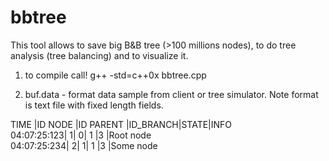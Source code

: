 # bbtree
This tool allows to save big B&amp;B tree (>100 millions nodes), to do tree analysis (tree balancing) and to visualize it.

1) to compile call!
g++ -std=c++0x bbtree.cpp

2) buf.data - format data sample from client or tree simulator. Note format is text file with fixed length fields.

TIME        |ID NODE     |ID PARENT   |ID_BRANCH|STATE|INFO       
04:07:25:123|           1|           0| 1       |3    |Root node  
04:07:25:234|           2|           1| 1       |3    |Some node  
